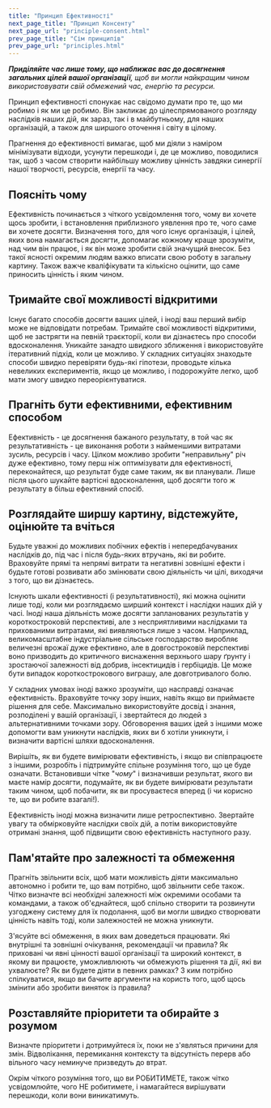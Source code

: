 ```yaml
---
title: "Принцип Ефективності"
next_page_title: "Принцип Консенту"
next_page_url: "principle-consent.html"
prev_page_title: "Сім принципів"
prev_page_url: "principles.html"
---
```



_**Приділяйте час лише тому, що наближає вас до досягнення загальних цілей вашої організації**, щоб ви могли найкращим чином використовувати свій обмежений час, енергію та ресурси._

Принцип ефективності спонукає нас свідомо думати про те, що ми робимо і як ми це робимо. Він закликає до цілеспрямованого розгляду наслідків наших дій, як зараз, так і в майбутньому, для наших організацій, а також для ширшого оточення і світу в цілому.

Прагнення до ефективності вимагає, щоб ми діяли з наміром мінімізувати відходи, усунути перешкоди і, де це можливо, поводилися так, щоб з часом створити найбільшу можливу цінність завдяки синергії нашої творчості, ресурсів, енергії та часу.


## Поясніть чому

Ефективність починається з чіткого усвідомлення того, чому ви хочете щось зробити, і встановлення приблизного уявлення про те, чого саме ви хочете досягти. Визначення того, для чого існує організація, і цілей, яких вона намагається досягти, допомагає кожному краще зрозуміти, над чим він працює, і як він може зробити свій значущий внесок. Без такої ясності окремим людям важко вписати свою роботу в загальну картину. Також важче кваліфікувати та кількісно оцінити, що саме приносить цінність і яким чином.

## Тримайте свої можливості відкритими

Існує багато способів досягти ваших цілей, і іноді ваш перший вибір може не відповідати потребам. Тримайте свої можливості відкритими, щоб не застрягти на певній траєкторії, коли ви дізнаєтесь про способи вдосконалення. Уникайте занадто швидкого зближення і використовуйте ітеративний підхід, коли це можливо. У складних ситуаціях знаходьте способи швидко перевіряти будь-які гіпотези, проводьте кілька невеликих експериментів, якщо це можливо, і подорожуйте легко, щоб мати змогу швидко переорієнтуватися.

## Прагніть бути ефективними, ефективним способом

Ефективність - це досягнення бажаного результату, в той час як результативність - це виконання роботи з найменшими витратами зусиль, ресурсів і часу. Цілком можливо зробити "неправильну" річ дуже ефективно, тому перш ніж оптимізувати для ефективності, переконайтеся, що результат буде саме таким, як ви планували. Лише після цього шукайте вартісні вдосконалення, щоб досягти того ж результату в більш ефективний спосіб.

## Розглядайте ширшу картину, відстежуйте, оцінюйте та вчіться

Будьте уважні до можливих побічних ефектів і непередбачуваних наслідків до, під час і після будь-яких втручань, які ви робите. Враховуйте прямі та непрямі витрати та негативні зовнішні ефекти і будьте готові розвивати або змінювати свою діяльність чи цілі, виходячи з того, що ви дізнаєтесь.

Існують шкали ефективності (і результативності), які можна оцінити лише тоді, коли ми розглядаємо ширший контекст і наслідки наших дій у часі. Іноді наша діяльність може досягти запланованих результатів у короткостроковій перспективі, але з несприятливими наслідками та прихованими витратами, які виявляються лише з часом.  Наприклад, великомасштабне індустріальне сільське господарство виробляє величезні врожаї дуже ефективно, але в довгостроковій перспективі воно призводить до критичного виснаження верхнього шару ґрунту і зростаючої залежності від добрив, інсектицидів і гербіцидів. Це може бути випадок короткострокового виграшу, але довготривалого болю.

У складних умовах іноді важко зрозуміти, що насправді означає ефективність. Враховуйте точку зору інших, навіть якщо ви приймаєте рішення для себе.  Максимально використовуйте досвід і знання, розподілені у вашій організації, і звертайтеся до людей з альтернативними точками зору. Обговорення ваших ідей з іншими може допомогти вам уникнути наслідків, яких ви б хотіли уникнути, і визначити вартісні шляхи вдосконалення.

Вирішіть, як ви будете вимірювати ефективність, і якщо ви співпрацюєте з іншими, розробіть і підтримуйте спільне розуміння того, що це буде означати. Встановивши чітке "_чому_" і визначивши результат, якого ви маєте намір досягти, подумайте, як ви будете вимірювати результати таким чином, щоб побачити, як ви просуваєтеся вперед (і чи корисно те, що ви робите взагалі!).

Ефективність іноді можна визначити лише ретроспективно. Звертайте увагу та обмірковуйте наслідки своїх дій, а потім використовуйте отримані знання, щоб підвищити свою ефективність наступного разу.

## Пам'ятайте про залежності та обмеження

Прагніть звільнити всіх, щоб мати можливість діяти максимально автономно і робити те, що вам потрібно, щоб звільнити себе також. Чітко визначте всі необхідні залежності між окремими особами та командами, а також об'єднайтеся, щоб спільно створити та розвинути узгоджену систему для їх подолання, щоб ви могли швидко створювати цінність навіть тоді, коли залежностей не можна уникнути.

З'ясуйте всі обмеження, в яких вам доведеться працювати. Які внутрішні та зовнішні очікування, рекомендації чи правила? Як приховані чи явні цінності вашої організації та широкий контекст, в якому ви працюєте, уможливлюють чи обмежують рішення та дії, які ви ухвалюєте? Як ви будете діяти в певних рамках? З ким потрібно спілкуватися, якщо ви бачите аргументи на користь того, щоб щось змінити або зробити виняток із правила?

## Розставляйте пріоритети та обирайте з розумом

Визначте пріоритети і дотримуйтеся їх, поки не з'являться причини для змін. Відволікання, перемикання контексту та відсутність перерв або вільного часу неминуче призведуть до втрат.

Окрім чіткого розуміння того, що ви РОБИТИМЕТЕ, також чітко усвідомлюйте, чого НЕ робитимете, і намагайтеся вирішувати перешкоди, коли вони виникатимуть.

